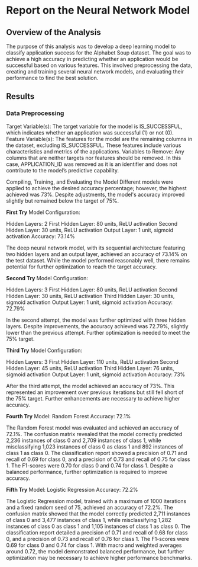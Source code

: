 # Report on the Neural Network Model

## Overview of the Analysis
The purpose of this analysis was to develop a deep learning model to classify application success for the Alphabet Soup dataset. The goal was to achieve a high accuracy in predicting whether an application would be successful based on various features. This involved preprocessing the data, creating and training several neural network models, and evaluating their performance to find the best solution.

## Results
### Data Preprocessing
Target Variable(s): The target variable for the model is IS_SUCCESSFUL, which indicates whether an application was successful (1) or not (0).
Feature Variable(s): The features for the model are the remaining columns in the dataset, excluding IS_SUCCESSFUL. These features include various characteristics and metrics of the applications.
Variables to Remove: Any columns that are neither targets nor features should be removed. In this case, APPLICATION_ID was removed as it is an identifier and does not contribute to the model’s predictive capability.



Compiling, Training, and Evaluating the Model
Different models were applied to achieve the desired accuracy percentage; however, the highest achieved was 73%. Despite adjustments, the model's accuracy improved slightly but remained below the target of 75%.

**First Try**
Model Configuration:

Hidden Layers: 2
First Hidden Layer: 80 units, ReLU activation
Second Hidden Layer: 30 units, ReLU activation
Output Layer: 1 unit, sigmoid activation
Accuracy: 73.14%

The deep neural network model, with its sequential architecture featuring two hidden layers and an output layer, achieved an accuracy of 73.14% on the test dataset. While the model performed reasonably well, there remains potential for further optimization to reach the target accuracy.

**Second Try**
Model Configuration:

Hidden Layers: 3
First Hidden Layer: 80 units, ReLU activation
Second Hidden Layer: 30 units, ReLU activation
Third Hidden Layer: 30 units, sigmoid activation
Output Layer: 1 unit, sigmoid activation
Accuracy: 72.79%

In the second attempt, the model was further optimized with three hidden layers. Despite improvements, the accuracy achieved was 72.79%, slightly lower than the previous attempt. Further optimization is needed to meet the 75% target.

**Third Try**
Model Configuration:

Hidden Layers: 3
First Hidden Layer: 110 units, ReLU activation
Second Hidden Layer: 45 units, ReLU activation
Third Hidden Layer: 76 units, sigmoid activation
Output Layer: 1 unit, sigmoid activation
Accuracy: 73%

After the third attempt, the model achieved an accuracy of 73%. This represented an improvement over previous iterations but still fell short of the 75% target. Further enhancements are necessary to achieve higher accuracy.

**Fourth Try**
Model: Random Forest
Accuracy: 72.1%

The Random Forest model was evaluated and achieved an accuracy of 72.1%. The confusion matrix revealed that the model correctly predicted 2,236 instances of class 0 and 2,709 instances of class 1, while misclassifying 1,023 instances of class 0 as class 1 and 892 instances of class 1 as class 0. The classification report showed a precision of 0.71 and recall of 0.69 for class 0, and a precision of 0.73 and recall of 0.75 for class 1. The F1-scores were 0.70 for class 0 and 0.74 for class 1. Despite a balanced performance, further optimization is required to improve accuracy.

**Fifth Try**
Model: Logistic Regression
Accuracy: 72.2%

The Logistic Regression model, trained with a maximum of 1000 iterations and a fixed random seed of 75, achieved an accuracy of 72.2%. The confusion matrix showed that the model correctly predicted 2,711 instances of class 0 and 3,477 instances of class 1, while misclassifying 1,282 instances of class 0 as class 1 and 1,105 instances of class 1 as class 0. The classification report detailed a precision of 0.71 and recall of 0.68 for class 0, and a precision of 0.73 and recall of 0.76 for class 1. The F1-scores were 0.69 for class 0 and 0.74 for class 1. With macro and weighted averages around 0.72, the model demonstrated balanced performance, but further optimization may be necessary to achieve higher performance benchmarks.

